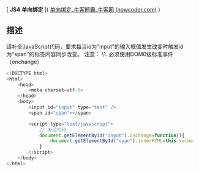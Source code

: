 [ **JS4** **单向绑定** ]( [单向绑定_牛客题霸_牛客网 (nowcoder.com)](https://www.nowcoder.com/practice/728b83e2b9b948dbababcc4a494eefc3?tpId=271&tags=&title=&difficulty=0&judgeStatus=0&rp=1&sourceUrl=%2Fexam%2Foj) )

## 描述

请补全JavaScript代码，要求每当id为"input"的输入框值发生改变时触发id为"span"的标签内容同步改变。
注意：
\1. 必须使用DOM0级标准事件（onchange）

```js
<!DOCTYPE html>
<html>
    <head>
        <meta charset=utf-8>
    </head>
    <body>
    	<input id="input" type="text" />
        <span id="span"></span>

        <script type="text/javascript">
            // 补全代码
            document.getElementById("input").onchange=function(){
                document.getElementById("span").innerHTML=this.value
            }
        </script>
    </body>
</html>
```

